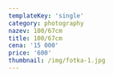 ```yaml
---
templateKey: 'single'
category: photography
nazev: 100/67cm
title: 100/67cm
cena: '15 000'
price: '600'
thumbnail: /img/fotka-1.jpg
---
```

